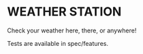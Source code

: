# WEATHER STATION

Check your weather here, there, or anywhere!

Tests are available in spec/features.

